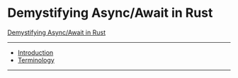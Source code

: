 # Demystifying Async/Await in Rust

[Demystifying Async/Await in Rust](cover.md)

----------

- [Introduction](00-introduction.md)
- [Terminology](01-terminology.md)
  
----------
